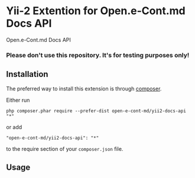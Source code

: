 Yii-2 Extention for Open.e-Cont.md Docs API
===============================================
Open.e-Cont.md Docs API

### Please don't use this repository. It's for testing purposes only!


Installation
------------

The preferred way to install this extension is through [composer](https://getcomposer.org/download/).

Either run

```
php composer.phar require --prefer-dist open-e-cont-md/yii2-docs-api "*"
```

or add

```
"open-e-cont-md/yii2-docs-api": "*"
```

to the require section of your `composer.json` file.


Usage
-----
